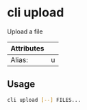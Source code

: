 # cli upload

Upload a file

| Attributes       | &nbsp;
|------------------|-------------
| Alias:           | u

## Usage

```bash
cli upload [--] FILES...
```


